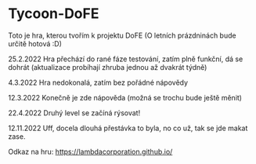 # Tycoon-DoFE
Toto je hra, kterou tvořím k projektu DoFE (O letních prázdninách bude určitě hotová :D)

25.2.2022 Hra přechází do rané fáze testování, zatím plně funkční, dá se dohrát (aktualizace probíhají zhruba jednou až dvakrát týdně)

4.3.2022 Hra nedokonalá, zatím bez pořádné nápovědy

12.3.2022 Konečně je zde nápověda (možná se trochu bude ještě měnit)

22.4.2022 Druhý level se začíná rýsovat!

12.11.2022 Uff, docela dlouhá přestávka to byla, no co už, tak se jde makat zase.

Odkaz na hru: https://lambdacorporation.github.io/
